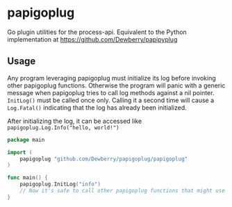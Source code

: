 # papigoplug

Go plugin utilities for the process-api. Equivalent to the Python implementation at https://github.com/Dewberry/papipyplug

## Usage

Any program leveraging papigoplug must initialize its log before invoking other papigoplug functions.
Otherwise the program will panic with a generic message when papigoplug tries to call log methods against a nil pointer.
`InitLog()` must be called once only. Calling it a second time will cause a `Log.Fatal()` indicating that the log
has already been initialized.

After initializing the log, it can be accessed like `papigoplug.Log.Info("hello, world!")`

```go
package main

import (
    papigoplug "github.com/Dewberry/papigoplug/papigoplug"
)

func main() {
    papigoplug.InitLog("info")
    // Now it's safe to call other papigoplug functions that might use Log.
}
```
